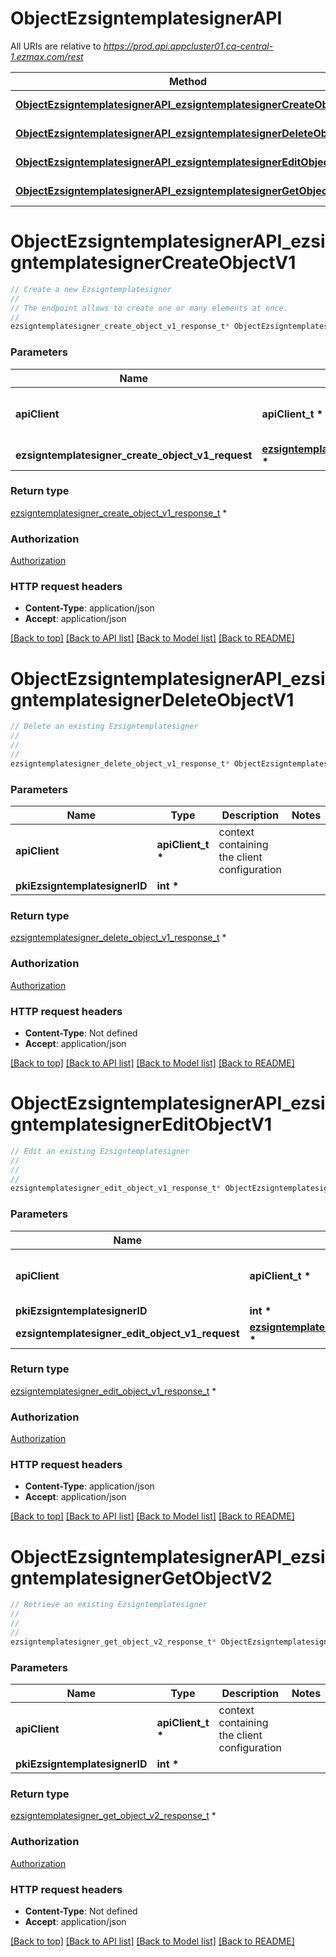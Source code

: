 # ObjectEzsigntemplatesignerAPI

All URIs are relative to *https://prod.api.appcluster01.ca-central-1.ezmax.com/rest*

Method | HTTP request | Description
------------- | ------------- | -------------
[**ObjectEzsigntemplatesignerAPI_ezsigntemplatesignerCreateObjectV1**](ObjectEzsigntemplatesignerAPI.md#ObjectEzsigntemplatesignerAPI_ezsigntemplatesignerCreateObjectV1) | **POST** /1/object/ezsigntemplatesigner | Create a new Ezsigntemplatesigner
[**ObjectEzsigntemplatesignerAPI_ezsigntemplatesignerDeleteObjectV1**](ObjectEzsigntemplatesignerAPI.md#ObjectEzsigntemplatesignerAPI_ezsigntemplatesignerDeleteObjectV1) | **DELETE** /1/object/ezsigntemplatesigner/{pkiEzsigntemplatesignerID} | Delete an existing Ezsigntemplatesigner
[**ObjectEzsigntemplatesignerAPI_ezsigntemplatesignerEditObjectV1**](ObjectEzsigntemplatesignerAPI.md#ObjectEzsigntemplatesignerAPI_ezsigntemplatesignerEditObjectV1) | **PUT** /1/object/ezsigntemplatesigner/{pkiEzsigntemplatesignerID} | Edit an existing Ezsigntemplatesigner
[**ObjectEzsigntemplatesignerAPI_ezsigntemplatesignerGetObjectV2**](ObjectEzsigntemplatesignerAPI.md#ObjectEzsigntemplatesignerAPI_ezsigntemplatesignerGetObjectV2) | **GET** /2/object/ezsigntemplatesigner/{pkiEzsigntemplatesignerID} | Retrieve an existing Ezsigntemplatesigner


# **ObjectEzsigntemplatesignerAPI_ezsigntemplatesignerCreateObjectV1**
```c
// Create a new Ezsigntemplatesigner
//
// The endpoint allows to create one or many elements at once.
//
ezsigntemplatesigner_create_object_v1_response_t* ObjectEzsigntemplatesignerAPI_ezsigntemplatesignerCreateObjectV1(apiClient_t *apiClient, ezsigntemplatesigner_create_object_v1_request_t *ezsigntemplatesigner_create_object_v1_request);
```

### Parameters
Name | Type | Description  | Notes
------------- | ------------- | ------------- | -------------
**apiClient** | **apiClient_t \*** | context containing the client configuration |
**ezsigntemplatesigner_create_object_v1_request** | **[ezsigntemplatesigner_create_object_v1_request_t](ezsigntemplatesigner_create_object_v1_request.md) \*** |  | 

### Return type

[ezsigntemplatesigner_create_object_v1_response_t](ezsigntemplatesigner_create_object_v1_response.md) *


### Authorization

[Authorization](../README.md#Authorization)

### HTTP request headers

 - **Content-Type**: application/json
 - **Accept**: application/json

[[Back to top]](#) [[Back to API list]](../README.md#documentation-for-api-endpoints) [[Back to Model list]](../README.md#documentation-for-models) [[Back to README]](../README.md)

# **ObjectEzsigntemplatesignerAPI_ezsigntemplatesignerDeleteObjectV1**
```c
// Delete an existing Ezsigntemplatesigner
//
// 
//
ezsigntemplatesigner_delete_object_v1_response_t* ObjectEzsigntemplatesignerAPI_ezsigntemplatesignerDeleteObjectV1(apiClient_t *apiClient, int *pkiEzsigntemplatesignerID);
```

### Parameters
Name | Type | Description  | Notes
------------- | ------------- | ------------- | -------------
**apiClient** | **apiClient_t \*** | context containing the client configuration |
**pkiEzsigntemplatesignerID** | **int \*** |  | 

### Return type

[ezsigntemplatesigner_delete_object_v1_response_t](ezsigntemplatesigner_delete_object_v1_response.md) *


### Authorization

[Authorization](../README.md#Authorization)

### HTTP request headers

 - **Content-Type**: Not defined
 - **Accept**: application/json

[[Back to top]](#) [[Back to API list]](../README.md#documentation-for-api-endpoints) [[Back to Model list]](../README.md#documentation-for-models) [[Back to README]](../README.md)

# **ObjectEzsigntemplatesignerAPI_ezsigntemplatesignerEditObjectV1**
```c
// Edit an existing Ezsigntemplatesigner
//
// 
//
ezsigntemplatesigner_edit_object_v1_response_t* ObjectEzsigntemplatesignerAPI_ezsigntemplatesignerEditObjectV1(apiClient_t *apiClient, int *pkiEzsigntemplatesignerID, ezsigntemplatesigner_edit_object_v1_request_t *ezsigntemplatesigner_edit_object_v1_request);
```

### Parameters
Name | Type | Description  | Notes
------------- | ------------- | ------------- | -------------
**apiClient** | **apiClient_t \*** | context containing the client configuration |
**pkiEzsigntemplatesignerID** | **int \*** |  | 
**ezsigntemplatesigner_edit_object_v1_request** | **[ezsigntemplatesigner_edit_object_v1_request_t](ezsigntemplatesigner_edit_object_v1_request.md) \*** |  | 

### Return type

[ezsigntemplatesigner_edit_object_v1_response_t](ezsigntemplatesigner_edit_object_v1_response.md) *


### Authorization

[Authorization](../README.md#Authorization)

### HTTP request headers

 - **Content-Type**: application/json
 - **Accept**: application/json

[[Back to top]](#) [[Back to API list]](../README.md#documentation-for-api-endpoints) [[Back to Model list]](../README.md#documentation-for-models) [[Back to README]](../README.md)

# **ObjectEzsigntemplatesignerAPI_ezsigntemplatesignerGetObjectV2**
```c
// Retrieve an existing Ezsigntemplatesigner
//
// 
//
ezsigntemplatesigner_get_object_v2_response_t* ObjectEzsigntemplatesignerAPI_ezsigntemplatesignerGetObjectV2(apiClient_t *apiClient, int *pkiEzsigntemplatesignerID);
```

### Parameters
Name | Type | Description  | Notes
------------- | ------------- | ------------- | -------------
**apiClient** | **apiClient_t \*** | context containing the client configuration |
**pkiEzsigntemplatesignerID** | **int \*** |  | 

### Return type

[ezsigntemplatesigner_get_object_v2_response_t](ezsigntemplatesigner_get_object_v2_response.md) *


### Authorization

[Authorization](../README.md#Authorization)

### HTTP request headers

 - **Content-Type**: Not defined
 - **Accept**: application/json

[[Back to top]](#) [[Back to API list]](../README.md#documentation-for-api-endpoints) [[Back to Model list]](../README.md#documentation-for-models) [[Back to README]](../README.md)

